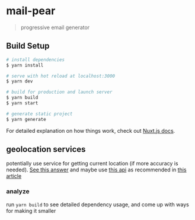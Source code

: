 # mail-pear

> progressive email generator

## Build Setup

``` bash
# install dependencies
$ yarn install

# serve with hot reload at localhost:3000
$ yarn dev

# build for production and launch server
$ yarn build
$ yarn start

# generate static project
$ yarn generate
```

For detailed explanation on how things work, check out [Nuxt.js docs](https://nuxtjs.org).

## geolocation services

potentially use service for getting current location (if more accuracy is needed). [See this answer](https://stackoverflow.com/a/35123097/8623391) and maybe use [this api](https://ipstack.com/) as recommended in [this article](https://geekflare.com/geolocation-ip-api/)

### analyze

run `yarn build` to see detailed dependency usage, and come up with ways for making it smaller
